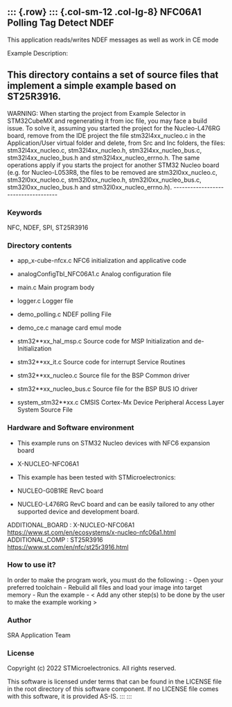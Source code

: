 ::: {.row}
::: {.col-sm-12 .col-lg-8}
**NFC06A1 Polling Tag Detect NDEF**
-----------------------------------

This application reads/writes NDEF messages as well as work in CE mode

Example Description:

This directory contains a set of source files that implement a simple example based on ST25R3916.
-------------------------------------------------------------------------------------------------

WARNING: When starting the project from Example Selector in STM32CubeMX
and regenerating it from ioc file, you may face a build issue. To solve
it, assuming you started the project for the Nucleo-L476RG board, remove
from the IDE project the file stm32l4xx\_nucleo.c in the
Application/User virtual folder and delete, from Src and Inc folders,
the files: stm32l4xx\_nucleo.c, stm32l4xx\_nucleo.h,
stm32l4xx\_nucleo\_bus.c, stm32l4xx\_nucleo\_bus.h and
stm32l4xx\_nucleo\_errno.h. The same operations apply if you starts the
project for another STM32 Nucleo board (e.g. for Nucleo-L053R8, the
files to be removed are stm32l0xx\_nucleo.c, stm32l0xx\_nucleo.c,
stm32l0xx\_nucleo.h, stm32l0xx\_nucleo\_bus.c, stm32l0xx\_nucleo\_bus.h
and stm32l0xx\_nucleo\_errno.h). ------------------------------------

### **Keywords**

NFC, NDEF, SPI, ST25R3916

### **Directory contents**

-   app\_x-cube-nfcx.c NFC6 initialization and applicative code

-   analogConfigTbl\_NFC06A1.c Analog configuration file

-   main.c Main program body

-   logger.c Logger file

-   demo\_polling.c NDEF polling File

-   demo\_ce.c manage card emul mode

-   stm32\*\*xx\_hal\_msp.c Source code for MSP Initialization and
    de-Initialization

-   stm32\*\*xx\_it.c Source code for interrupt Service Routines

-   stm32\*\*xx\_nucleo.c Source file for the BSP Common driver

-   stm32\*\*xx\_nucleo\_bus.c Source file for the BSP BUS IO driver

-   system\_stm32\*\*xx.c CMSIS Cortex-Mx Device Peripheral Access Layer
    System Source File

### **Hardware and Software environment**

-   This example runs on STM32 Nucleo devices with NFC6 expansion board
-   X-NUCLEO-NFC06A1

-   This example has been tested with STMicroelectronics:
-   NUCLEO-G0B1RE RevC board
-   NUCLEO-L476RG RevC board and can be easily tailored to any other
    supported device and development board.

ADDITIONAL\_BOARD : X-NUCLEO-NFC06A1
https://www.st.com/en/ecosystems/x-nucleo-nfc06a1.html ADDITIONAL\_COMP
: ST25R3916 https://www.st.com/en/nfc/st25r3916.html

### **How to use it?**

In order to make the program work, you must do the following : - Open
your preferred toolchain - Rebuild all files and load your image into
target memory - Run the example - \< Add any other step(s) to be done by
the user to make the example working \>

### **Author**

SRA Application Team

### **License**

Copyright (c) 2022 STMicroelectronics. All rights reserved.

This software is licensed under terms that can be found in the LICENSE
file in the root directory of this software component. If no LICENSE
file comes with this software, it is provided AS-IS.
:::
:::
